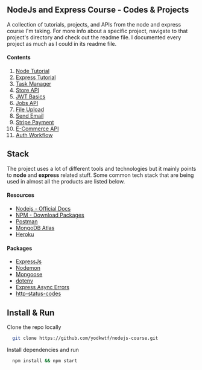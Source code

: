 ## NodeJs and Express Course - Codes & Projects

A collection of tutorials, projects, and APIs from the node and express course I'm taking. For more info about a specific project, navigate to that project's directory and check out the readme file.
I documented every project as much as I could in its readme file.

#### Contents

1. [Node Tutorial](/01-node-tutorial)
2. [Express Tutorial](/02-express-tutorial)
3. [Task Manager](/03-task-manager)
4. [Store API](/04-store-api)
5. [JWT Basics](/05-JWT-Basics)
6. [Jobs API](/06-jobs-api)
7. [File Upload](/07-file-upload)
8. [Send Email](/08-send-email)
9. [Stripe Payment](/09-stripe-payment)
10. [E-Commerce API](/10-e-commerce-api)
11. [Auth Workflow](/11-auth-workflow)

## Stack

The project uses a lot of different tools and technologies but it mainly points to **node** and **express** related stuff. Some common tech stack that are being used in almost all the products are listed below.

#### Resources

- [Nodejs - Official Docs](https://nodejs.org/en/)
- [NPM - Download Packages](https://www.npmjs.com/)
- [Postman](https://www.postman.com/)
- [MongoDB Atlas](https://www.mongodb.com/cloud/atlas)
- [Heroku](https://www.heroku.com/)

#### Packages

- [ExpressJs](https://expressjs.com/)
- [Nodemon](https://nodemon.io/)
- [Mongoose](https://mongoosejs.com/)
- [dotenv](https://github.com/motdotla/dotenv#readme)
- [Express Async Errors](https://github.com/davidbanham/express-async-errors#readme)
- [http-status-codes](https://github.com/prettymuchbryce/http-status-codes#readme)

## Install & Run

Clone the repo locally

```bash
  git clone https://github.com/yodkwtf/nodejs-course.git
```

Install dependencies and run

```bash
  npm install && npm start
```
